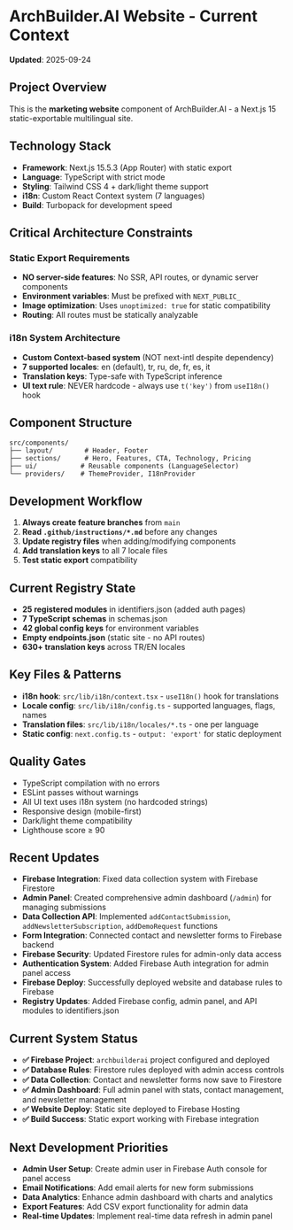 # ArchBuilder.AI Website - Current Context

**Updated**: 2025-09-24 

## Project Overview
This is the **marketing website** component of ArchBuilder.AI - a Next.js 15 static-exportable multilingual site.

## Technology Stack
- **Framework**: Next.js 15.5.3 (App Router) with static export
- **Language**: TypeScript with strict mode
- **Styling**: Tailwind CSS 4 + dark/light theme support
- **i18n**: Custom React Context system (7 languages)
- **Build**: Turbopack for development speed

## Critical Architecture Constraints

### Static Export Requirements
- **NO server-side features**: No SSR, API routes, or dynamic server components
- **Environment variables**: Must be prefixed with `NEXT_PUBLIC_`
- **Image optimization**: Uses `unoptimized: true` for static compatibility
- **Routing**: All routes must be statically analyzable

### i18n System Architecture
- **Custom Context-based system** (NOT next-intl despite dependency)
- **7 supported locales**: en (default), tr, ru, de, fr, es, it  
- **Translation keys**: Type-safe with TypeScript inference
- **UI text rule**: NEVER hardcode - always use `t('key')` from `useI18n()` hook

## Component Structure
```
src/components/
├── layout/        # Header, Footer
├── sections/      # Hero, Features, CTA, Technology, Pricing  
├── ui/           # Reusable components (LanguageSelector)
└── providers/    # ThemeProvider, I18nProvider
```

## Development Workflow
1. **Always create feature branches** from `main`
2. **Read `.github/instructions/*.md`** before any changes
3. **Update registry files** when adding/modifying components
4. **Add translation keys** to all 7 locale files
5. **Test static export** compatibility

## Current Registry State
- **25 registered modules** in identifiers.json (added auth pages)
- **7 TypeScript schemas** in schemas.json  
- **42 global config keys** for environment variables
- **Empty endpoints.json** (static site - no API routes)
- **630+ translation keys** across TR/EN locales

## Key Files & Patterns
- **i18n hook**: `src/lib/i18n/context.tsx` - `useI18n()` hook for translations
- **Locale config**: `src/lib/i18n/config.ts` - supported languages, flags, names
- **Translation files**: `src/lib/i18n/locales/*.ts` - one per language
- **Static config**: `next.config.ts` - `output: 'export'` for static deployment

## Quality Gates
- TypeScript compilation with no errors
- ESLint passes without warnings  
- All UI text uses i18n system (no hardcoded strings)
- Responsive design (mobile-first)
- Dark/light theme compatibility
- Lighthouse score ≥ 90

## Recent Updates
- **Firebase Integration**: Fixed data collection system with Firebase Firestore
- **Admin Panel**: Created comprehensive admin dashboard (`/admin`) for managing submissions
- **Data Collection API**: Implemented `addContactSubmission`, `addNewsletterSubscription`, `addDemoRequest` functions
- **Form Integration**: Connected contact and newsletter forms to Firebase backend
- **Firebase Security**: Updated Firestore rules for admin-only data access
- **Authentication System**: Added Firebase Auth integration for admin panel access
- **Firebase Deploy**: Successfully deployed website and database rules to Firebase
- **Registry Updates**: Added Firebase config, admin panel, and API modules to identifiers.json

## Current System Status
- **✅ Firebase Project**: `archbuilderai` project configured and deployed
- **✅ Database Rules**: Firestore rules deployed with admin access controls
- **✅ Data Collection**: Contact and newsletter forms now save to Firestore
- **✅ Admin Dashboard**: Full admin panel with stats, contact management, and newsletter management
- **✅ Website Deploy**: Static site deployed to Firebase Hosting
- **✅ Build Success**: Static export working with Firebase integration

## Next Development Priorities
- **Admin User Setup**: Create admin user in Firebase Auth console for panel access
- **Email Notifications**: Add email alerts for new form submissions
- **Data Analytics**: Enhance admin dashboard with charts and analytics
- **Export Features**: Add CSV export functionality for admin data
- **Real-time Updates**: Implement real-time data refresh in admin panel